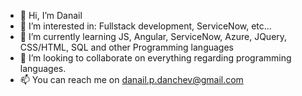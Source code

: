 - 👋 Hi, I’m Danail
- 👀 I’m interested in: Fullstack development, ServiceNow, etc...
- 🌱 I’m currently learning JS, Angular, ServiceNow, Azure, JQuery, CSS/HTML, SQL and other Programming languages
- 💞️ I’m looking to collaborate on everything regarding programming languages.
- 📫 You can reach me on danail.p.danchev@gmail.com

<!---
danailpd/danailpd is a ✨ special ✨ repository because its `README.md` (this file) appears on your GitHub profile.
You can click the Preview link to take a look at your changes.
--->
